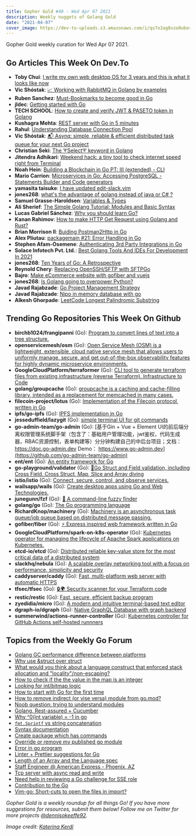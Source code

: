 ```yaml
---
title: Gopher Gold #40 - Wed Apr 07 2021
description: Weekly nuggets of Golang Gold
date: "2021-04-07"
cover_image: https://dev-to-uploads.s3.amazonaws.com/i/qs7o2ag8vzo0uborgc7v.png
---
```


Gopher Gold weekly curation for Wed Apr 07 2021.

## Go Articles This Week On Dev.To

- **Toby Chui**: [I write my own web desktop OS for 3 years and this is what it looks like now](https://dev.to/tobychui/i-write-my-own-web-desktop-os-for-3-years-and-this-is-what-it-looks-like-now-2903)
- **Vic Shóstak**: [📈 Working with RabbitMQ in Golang by examples](https://dev.to/koddr/working-with-rabbitmq-in-golang-by-examples-2dcn)
- **Ruben Sanchez**: [Must-Bookmarks to become good in Go](https://dev.to/rubenwap/must-bookmarks-to-become-good-in-go-ln8)
- **jldec**: [Getting started with Go](https://dev.to/jldec/getting-started-with-go-2m9e)
- **TECH SCHOOL**: [How to create and verify JWT & PASETO token in Golang](https://dev.to/techschoolguru/how-to-create-and-verify-jwt-paseto-token-in-golang-1l5j)
- **Kushagra Mehta**: [REST server with Go in 5 minutes](https://dev.to/kushagra_mehta/rest-server-with-go-in-5-minutes-3n8l)
- **Rahul**: [Understanding Database Connection Pool](https://dev.to/rahul_ramfort/understanding-database-connection-pool-5b9j)
- **Vic Shóstak**: [📬 Asynq: simple, reliable & efficient distributed task queue for your next Go project](https://dev.to/koddr/asynq-simple-reliable-efficient-distributed-task-queue-for-your-next-go-project-4jhg)
- **Christian Seki**: [The ➰Select➰ keyword in Golang](https://dev.to/chseki/the-select-keyword-in-golang-1fj4)
- **Jitendra Adhikari**: [Weekend hack: a tiny tool to check internet speed right from Terminal](https://dev.to/adhocore/weekend-hack-a-tiny-tool-to-check-internet-speed-right-from-terminal-514f)
- **Noah Hein**: [Building a Blockchain in Go PT: III (extended) - CLI](https://dev.to/nheindev/building-a-blockchain-in-go-pt-iii-extended-cli-7oc)
- **Mario Carrion**: [Microservices in Go: Accessing PostgreSQL - Statements Builder and Code generators](https://dev.to/mariocarrion/microservices-in-go-accessing-postgresql-statements-builder-and-code-generators-1eab)
- **yamasita taisuke**: [I have updated edit-slack.vim](https://dev.to/yaasita/i-have-updated-edit-slack-vim-4p2j)
- **jones268**: [what's the advantage of golang instead of java or C# ?](https://dev.to/jones268/what-s-the-advantage-of-golang-instead-of-java-or-c-3f26)
- **Samuel Grasse-Haroldsen**: [Variables & Types](https://dev.to/szam/variables-types-5ha4)
- **Ali Sherief**: [The Simple Golang Tutorial: Modules and Basic Syntax](https://dev.to/zenulabidin/the-simple-golang-tutorial-modules-and-basic-syntax-32f2)
- **Lucas Gabriel Sánchez**: [Why you should learn Go?](https://dev.to/unkiwii/why-you-should-learn-go-3g0a)
- **Kanan Rahimov**: [How to make HTTP Get Request using Golang and Rust?](https://dev.to/kenanbek/how-to-make-http-get-request-using-golang-and-rust-10f5)
- **Brian Morrison II**: [Buiding Postman2Http in Go](https://dev.to/brianmmdev/buiding-postman2http-in-go-3m1l)
- **Alex Pliutau**: [packagemain #21: Error Handling in Go](https://dev.to/plutov/packagemain-21-error-handling-in-go-27f9)
- **Stephen Afam-Osemene**: [Authenticating 3rd Party Integrations in Go](https://dev.to/stephenafamo/authenticating-3rd-party-integrations-in-go-ldj)
- **Solace Infotech Pvt. Ltd.**: [Best Golang Tools And IDEs For Development In 2021](https://dev.to/ltdsolace/best-golang-tools-and-ides-for-development-in-2021-1hnm)
- **jones268**: [Ten Years of Go: A Retrospective](https://dev.to/jones268/ten-years-of-go-a-retrospective-59k)
- **Reynold Chery**: [Replacing OpenSSH/SFTP with SFTPGo](https://dev.to/joshbaptiste/replacing-openssh-sftp-with-sftpgo-gkc)
- **Bajro**: [Make eCommerce website with gofiber and vuejs](https://dev.to/bajro17/make-ecommerce-website-with-gofiber-and-vuejs-fn2)
- **jones268**: [Is Golang going to overpower Python?](https://dev.to/jones268/is-golang-going-to-overpower-python-4eee)
- **Javad Rajabzade**: [Go Project Management Strategy](https://dev.to/ja7ad/go-project-management-strategy-kec)
- **Javad Rajabzade**: [Nipo in memory database with go](https://dev.to/ja7ad/nipo-in-memory-database-with-go-1i7f)
- **Alkesh Ghorpade**: [LeetCode Longest Palindromic Substring](https://dev.to/_alkesh26/leetcode-longest-palindromic-substring-4a01)

## Trending Go Repositories This Week On Github

- **birchb1024/frangipanni** (Go): [Program to convert lines of text into a tree structure.](https://github.com/birchb1024/frangipanni)
- **openservicemesh/osm** (Go): [Open Service Mesh (OSM) is a lightweight, extensible, cloud native service mesh that allows users to uniformly manage, secure, and get out-of-the-box observability features for highly dynamic microservice environments.](https://github.com/openservicemesh/osm)
- **GoogleCloudPlatform/terraformer** (Go): [CLI tool to generate terraform files from existing infrastructure (reverse Terraform). Infrastructure to Code](https://github.com/GoogleCloudPlatform/terraformer)
- **golang/groupcache** (Go): [groupcache is a caching and cache-filling library, intended as a replacement for memcached in many cases.](https://github.com/golang/groupcache)
- **filecoin-project/lotus** (Go): [Implementation of the Filecoin protocol, written in Go](https://github.com/filecoin-project/lotus)
- **ipfs/go-ipfs** (Go): [IPFS implementation in Go](https://github.com/ipfs/go-ipfs)
- **jesseduffield/lazygit** (Go): [simple terminal UI for git commands](https://github.com/jesseduffield/lazygit)
- **go-admin-team/go-admin** (Go): [基于Gin + Vue + Element UI的前后端分离权限管理系统脚手架（包含了：基础用户管理功能，jwt鉴权，代码生成器，RBAC资源控制，表单构建等）分分钟构建自己的中后台项目；文档：https://doc.go-admin.dev Demo： https://www.go-admin.dev](https://github.com/go-admin-team/go-admin)
- **ent/ent** (Go): [An entity framework for Go](https://github.com/ent/ent)
- **go-playground/validator** (Go): [💯Go Struct and Field validation, including Cross Field, Cross Struct, Map, Slice and Array diving](https://github.com/go-playground/validator)
- **istio/istio** (Go): [Connect, secure, control, and observe services.](https://github.com/istio/istio)
- **wailsapp/wails** (Go): [Create desktop apps using Go and Web Technologies.](https://github.com/wailsapp/wails)
- **junegunn/fzf** (Go): [🌸 A command-line fuzzy finder](https://github.com/junegunn/fzf)
- **golang/go** (Go): [The Go programming language](https://github.com/golang/go)
- **RichardKnop/machinery** (Go): [Machinery is an asynchronous task queue/job queue based on distributed message passing.](https://github.com/RichardKnop/machinery)
- **gofiber/fiber** (Go): [⚡️ Express inspired web framework written in Go](https://github.com/gofiber/fiber)
- **GoogleCloudPlatform/spark-on-k8s-operator** (Go): [Kubernetes operator for managing the lifecycle of Apache Spark applications on Kubernetes.](https://github.com/GoogleCloudPlatform/spark-on-k8s-operator)
- **etcd-io/etcd** (Go): [Distributed reliable key-value store for the most critical data of a distributed system](https://github.com/etcd-io/etcd)
- **slackhq/nebula** (Go): [A scalable overlay networking tool with a focus on performance, simplicity and security](https://github.com/slackhq/nebula)
- **caddyserver/caddy** (Go): [Fast, multi-platform web server with automatic HTTPS](https://github.com/caddyserver/caddy)
- **tfsec/tfsec** (Go): [🔒🌍 Security scanner for your Terraform code](https://github.com/tfsec/tfsec)
- **restic/restic** (Go): [Fast, secure, efficient backup program](https://github.com/restic/restic)
- **zyedidia/micro** (Go): [A modern and intuitive terminal-based text editor](https://github.com/zyedidia/micro)
- **dgraph-io/dgraph** (Go): [Native GraphQL Database with graph backend](https://github.com/dgraph-io/dgraph)
- **summerwind/actions-runner-controller** (Go): [Kubernetes controller for GitHub Actions self-hosted runnners](https://github.com/summerwind/actions-runner-controller)

## Topics from the Weekly Go Forum

- [Golang GC performance difference between platforms](https://forum.golangbridge.org/t/golang-gc-performance-difference-between-platforms/22977)
- [Why use &struct over struct](https://forum.golangbridge.org/t/why-use-struct-over-struct/23011)
- [What would you think about a language construct that enforced stack allocation and "locality"/non-escaping?](https://forum.golangbridge.org/t/what-would-you-think-about-a-language-construct-that-enforced-stack-allocation-and-locality-non-escaping/23001)
- [How to check if the the value in the map is an integer](https://forum.golangbridge.org/t/how-to-check-if-the-the-value-in-the-map-is-an-integer/23003)
- [Looking for int/bitmap logic](https://forum.golangbridge.org/t/looking-for-int-bitmap-logic/22971)
- [How to start with Go for the first time](https://forum.golangbridge.org/t/how-to-start-with-go-for-the-first-time/22993)
- [How to remove indirect (or vise versa) module from go.mod?](https://forum.golangbridge.org/t/how-to-remove-indirect-or-vise-versa-module-from-go-mod/23030)
- [Noob question: trying to understand modules](https://forum.golangbridge.org/t/noob-question-trying-to-understand-modules/23025)
- [Golang, Rest-assured + Cucumber](https://forum.golangbridge.org/t/golang-rest-assured-cucumber/22976)
- [Why ^0(int variable) = -1 in go](https://forum.golangbridge.org/t/why-0-int-variable-1-in-go/22990)
- [`fmt.Sprintf` vs string concatenation](https://forum.golangbridge.org/t/fmt-sprintf-vs-string-concatenation/23006)
- [Syntax documentation](https://forum.golangbridge.org/t/syntax-documentation/22996)
- [Create package which has commands](https://forum.golangbridge.org/t/create-package-which-has-commands/23041)
- [Override or remove my published go module](https://forum.golangbridge.org/t/override-or-remove-my-published-go-module/23016)
- [Error in go program](https://forum.golangbridge.org/t/error-in-go-program/23023)
- [Linter + Prettier suggestions for Go](https://forum.golangbridge.org/t/linter-prettier-suggestions-for-go/23037)
- [Length of an Array and the Language spec](https://forum.golangbridge.org/t/length-of-an-array-and-the-language-spec/23019)
- [Staff Engineer @ American Express - Phoenix, AZ](https://forum.golangbridge.org/t/staff-engineer-american-express-phoenix-az/23000)
- [Tcp server with async read and write](https://forum.golangbridge.org/t/tcp-server-with-async-read-and-write/22988)
- [Need help in reviewing a Go challenge for SSE role](https://forum.golangbridge.org/t/need-help-in-reviewing-a-go-challenge-for-sse-role/23038)
- [Contribution to the Go](https://forum.golangbridge.org/t/contribution-to-the-go/23045)
- [Vim-go: Short-cuts to open the files in import?](https://forum.golangbridge.org/t/vim-go-short-cuts-to-open-the-files-in-import/23046)

_Gopher Gold is a weekly roundup for all things Go! If you have more suggestions for resources, submit them below! Follow me on Twitter for more projects [@dennisokeeffe92](https://twitter.com/dennisokeeffe92)._

_Image credit: [Katerina Kerdi](https://unsplash.com/@katekerdi)_
